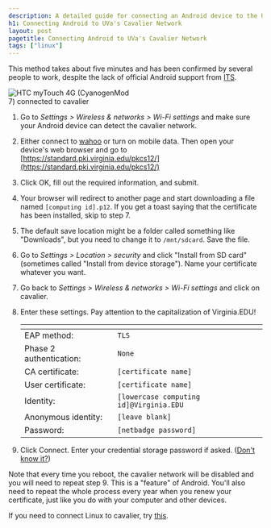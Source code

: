 ```yaml
---
description: A detailed guide for connecting an Android device to the University of Virginia's secure wireless network, cavalier.
h1: Connecting Android to UVa's Cavalier Network
layout: post
pagetitle: Connecting Android to UVa's Cavalier Network
tags: ["linux"]
---
```


This method takes about five minutes and has been confirmed by several people to work, despite the lack of official Android support from [ITS](http://its.virginia.edu/mobile/android.html#wireless).

<img src="/img/android-on-cavalier-connected.jpg" class="right" alt="HTC myTouch 4G (CyanogenMod 7) connected to cavalier" style="max-width: 240px">

1. Go to _Settings > Wireless & networks > Wi-Fi settings_ and make sure your Android device can detect the cavalier network.

1. Either connect to [wahoo](http://its.virginia.edu/mobile/android.html#wireless) or turn on mobile data. Then open your device's web browser and go to [https://standard.pki.virginia.edu/pkcs12/](https://standard.pki.virginia.edu/pkcs12/)

1. Click OK, fill out the required information, and submit.

1. Your browser will redirect to another page and start downloading a file named `[computing id].p12`. If you get a toast saying that the certificate has been installed, skip to step 7.

1. The default save location might be a folder called something like "Downloads", but you need to change it to `/mnt/sdcard`. Save the file.

1. Go to _Settings > Location > security_ and click "Install from SD card" (sometimes called "Install from device storage"). Name your certificate whatever you want.

1. Go back to _Settings > Wireless & networks > Wi-Fi settings_ and click on cavalier.

1. Enter these settings. Pay attention to the capitalization of Virginia.EDU!

   | <!-- -->                | <!-- -->                                |
   | ----------------------- | --------------------------------------- |
   | EAP method:             | `TLS`                                   |
   | Phase 2 authentication: | `None`                                  |
   | CA certificate:         | `[certificate name]`                    |
   | User certificate:       | `[certificate name]`                    |
   | Identity:               | `[lowercase computing id]@Virginia.EDU` |
   | Anonymous identity:     | `[leave blank]`                         |
   | Password:               | `[netbadge password]`                   |

1. Click Connect. Enter your credential storage password if asked. ([Don't know it?](https://www.google.com/search?q=android+reset+credential+storage+password))

Note that every time you reboot, the cavalier network will be disabled and you will need to repeat step 9. This is a "feature" of Android. You'll also need to repeat the whole process every year when you renew your certificate, just like you do with your computer and other devices.

If you need to connect Linux to cavalier, try [this](http://uvalug.org/wiki/Cavalier_Wireless_with_Network_Manager).
